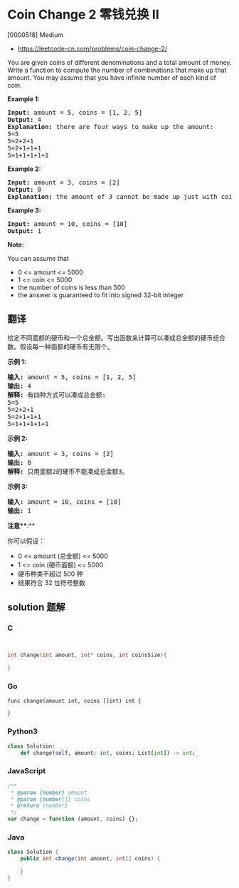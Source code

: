 # Coin Change 2 零钱兑换 II

[0000518] Medium

- https://leetcode-cn.com/problems/coin-change-2/

You are given coins of different denominations and a total amount of money. Write a function to compute the number of combinations that make up that amount. You may assume that you have infinite number of each kind of coin.

**Example 1:**

<pre><b>Input:</b> amount = 5, coins = [1, 2, 5]
<b>Output:</b> 4
<b>Explanation:</b> there are four ways to make up the amount:
5=5
5=2+2+1
5=2+1+1+1
5=1+1+1+1+1
</pre>

**Example 2:**

<pre><b>Input:</b> amount = 3, coins = [2]
<b>Output:</b> 0
<b>Explanation:</b> the amount of 3 cannot be made up just with coins of 2.
</pre>

**Example 3:**

<pre><b>Input:</b> amount = 10, coins = [10] 
<b>Output:</b> 1
</pre>

**Note:**

You can assume that

- 0 <= amount <= 5000
- 1 <= coin <= 5000
- the number of coins is less than 500
- the answer is guaranteed to fit into signed 32-bit integer

## 翻译

给定不同面额的硬币和一个总金额。写出函数来计算可以凑成总金额的硬币组合数。假设每一种面额的硬币有无限个。

**示例 1:**

<pre><strong>输入:</strong> amount = 5, coins = [1, 2, 5]
<strong>输出:</strong> 4
<strong>解释:</strong> 有四种方式可以凑成总金额:
5=5
5=2+2+1
5=2+1+1+1
5=1+1+1+1+1
</pre>

**示例 2:**

<pre><strong>输入:</strong> amount = 3, coins = [2]
<strong>输出:</strong> 0
<strong>解释:</strong> 只用面额2的硬币不能凑成总金额3。
</pre>

**示例 3:**

<pre><strong>输入:</strong> amount = 10, coins = [10] 
<strong>输出:</strong> 1
</pre>

**注意\*\***:\*\*

你可以假设：

- 0 <= amount (总金额) <= 5000
- 1 <= coin (硬币面额) <= 5000
- 硬币种类不超过 500 种
- 结果符合 32 位符号整数

## solution 题解

### C

```c


int change(int amount, int* coins, int coinsSize){

}


```

### Go

```golang
func change(amount int, coins []int) int {

}
```

### Python3

```python
class Solution:
    def change(self, amount: int, coins: List[int]) -> int:

```

### JavaScript

```javascript
/**
 * @param {number} amount
 * @param {number[]} coins
 * @return {number}
 */
var change = function (amount, coins) {};
```

### Java

```java
class Solution {
    public int change(int amount, int[] coins) {

    }
}
```

